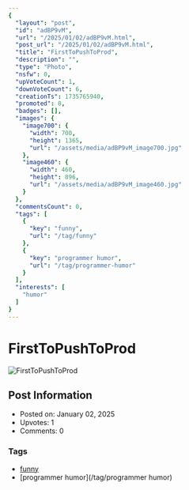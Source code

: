 ```yaml
---
{
  "layout": "post",
  "id": "adBP9vM",
  "url": "/2025/01/02/adBP9vM.html",
  "post_url": "/2025/01/02/adBP9vM.html",
  "title": "FirstToPushToProd",
  "description": "",
  "type": "Photo",
  "nsfw": 0,
  "upVoteCount": 1,
  "downVoteCount": 6,
  "creationTs": 1735765940,
  "promoted": 0,
  "badges": [],
  "images": {
    "image700": {
      "width": 700,
      "height": 1365,
      "url": "/assets/media/adBP9vM_image700.jpg"
    },
    "image460": {
      "width": 460,
      "height": 896,
      "url": "/assets/media/adBP9vM_image460.jpg"
    }
  },
  "commentsCount": 0,
  "tags": [
    {
      "key": "funny",
      "url": "/tag/funny"
    },
    {
      "key": "programmer humor",
      "url": "/tag/programmer-humor"
    }
  ],
  "interests": [
    "humor"
  ]
}
---
```


# FirstToPushToProd

![FirstToPushToProd](/assets/media/adBP9vM_image700.jpg)

## Post Information

- Posted on: January 02, 2025
- Upvotes: 1
- Comments: 0

### Tags

- [funny](/tag/funny)
- [programmer humor](/tag/programmer humor)
